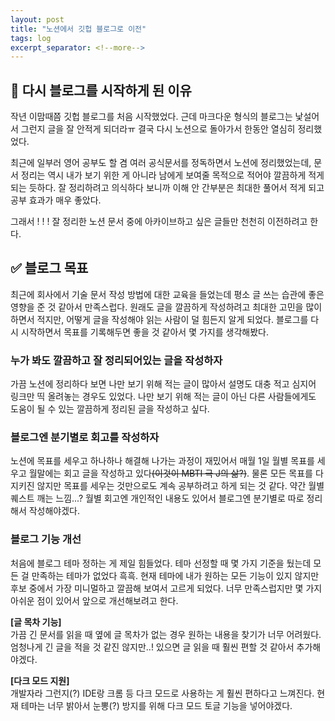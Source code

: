 ```yaml
---
layout: post
title: "노션에서 깃헙 블로그로 이전"
tags: log
excerpt_separator: <!--more-->
---
```


## 👋 다시 블로그를 시작하게 된 이유
작년 이맘때쯤 깃헙 블로그를 처음 시작했었다. 근데 마크다운 형식의 블로그는 낯설어서 그런지 글을 잘 안적게 되더라ㅠ
결국 다시 노션으로 돌아가서 한동안 열심히 정리했었다. 

최근에 일부러 영어 공부도 할 겸 여러 공식문서를 정독하면서 노션에 정리했었는데, 문서 정리는 역시 내가 보기 위한 게 아니라 남에게 보여줄 목적으로 적어야 깔끔하게 적게되는 듯하다. 잘 정리하려고 의식하다 보니까 이해 안 간부분은 최대한 풀어서 적게 되고 공부 효과가 매우 좋았다. 

그래서 ! ! ! 잘 정리한 노션 문서 중에 아카이브하고 싶은 글들만 천천히 이전하려고 한다. 
 
## ✅ 블로그 목표
최근에 회사에서 기술 문서 작성 방법에 대한 교육을 들었는데 평소 글 쓰는 습관에 좋은 영향을 준 것 같아서 만족스럽다.
원래도 글을 깔끔하게 작성하려고 최대한 고민을 많이 하면서 적지만, 어떻게 글을 작성해야 읽는 사람이 덜 힘든지 알게 되었다.
블로그를 다시 시작하면서 목표를 기록해두면 좋을 것 같아서 몇 가지를 생각해봤다. 

### 누가 봐도 깔끔하고 잘 정리되어있는 글을 작성하자
가끔 노션에 정리하다 보면 나만 보기 위해 적는 글이 많아서 설명도 대충 적고 심지어 링크만 띡 올려놓는 경우도 있었다.
나만 보기 위해 적는 글이 아닌 다른 사람들에게도 도움이 될 수 있는 깔끔하게 정리된 글을 작성하고 싶다.

### 블로그엔 분기별로 회고를 작성하자
노션에 목표를 세우고 하나하나 해결해 나가는 과정이 재밌어서 매월 1일 월별 목표를 세우고 월말에는 회고 글을 작성하고 있다~~(이것이 MBTI 극 J의 삶?)~~.
물론 모든 목표를 다 지키진 않지만 목표를 세우는 것만으로도 계속 공부하려고 하게 되는 것 같다. 약간 월별 퀘스트 깨는 느낌...? 월별 회고엔 개인적인 내용도 있어서 블로그엔 분기별로 따로 정리해서 작성해야겠다.

### 블로그 기능 개선
처음에 블로그 테마 정하는 게 제일 힘들었다. 테마 선정할 때 몇 가지 기준을 뒀는데 모든 걸 만족하는 테마가 없었다 흑흑.
현재 테마에 내가 원하는 모든 기능이 있지 않지만 후보 중에서 가장 미니멀하고 깔끔해 보여서 고르게 되었다. 
너무 만족스럽지만 몇 가지 아쉬운 점이 있어서 앞으로 개선해보려고 한다. 

**[글 목차 기능]** <br/>
가끔 긴 문서를 읽을 때 옆에 글 목차가 없는 경우 원하는 내용을 찾기가 너무 어려웠다. 엄청나게 긴 글을 적을 것 같진 않지만..! 있으면 글 읽을 때 훨씬 편할 것 같아서 추가해야겠다.


**[다크 모드 지원]** <br/>
개발자라 그런지(?) IDE랑 크롬 등 다크 모드로 사용하는 게 훨씬 편하다고 느껴진다. 현재 테마는 너무 밝아서 눈뽕(?) 방지를 위해 다크 모드 토글 기능을 넣어야겠다. 